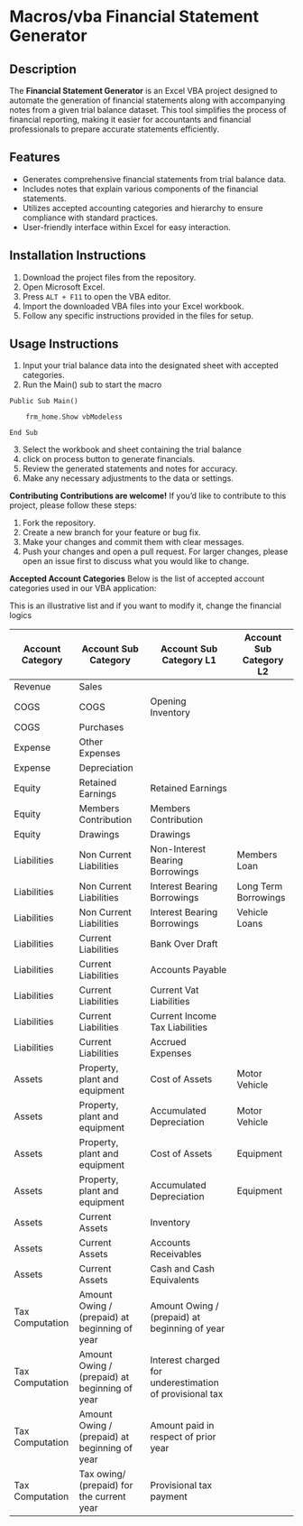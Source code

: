 # Macros/vba Financial Statement Generator

## Description
The **Financial Statement Generator** is an Excel VBA project designed to automate the generation of financial statements along with accompanying notes from a given trial balance dataset. This tool simplifies the process of financial reporting, making it easier for accountants and financial professionals to prepare accurate statements efficiently.

## Features
- Generates comprehensive financial statements from trial balance data.
- Includes notes that explain various components of the financial statements.
- Utilizes accepted accounting categories and hierarchy to ensure compliance with standard practices.
- User-friendly interface within Excel for easy interaction.

## Installation Instructions
1. Download the project files from the repository.
2. Open Microsoft Excel.
3. Press `ALT + F11` to open the VBA editor.
4. Import the downloaded VBA files into your Excel workbook.
5. Follow any specific instructions provided in the files for setup.

## Usage Instructions
1. Input your trial balance data into the designated sheet with accepted categories.
2. Run the Main() sub to start the macro

```vba
Public Sub Main()
    
    frm_home.Show vbModeless
    
End Sub
```
3. Select the workbook and sheet containing the trial balance
4. click on process button to generate financials. 
5. Review the generated statements and notes for accuracy.
6. Make any necessary adjustments to the data or settings.


**Contributing**
**Contributions are welcome!** If you’d like to contribute to this project, please follow these steps:

1. Fork the repository.
2. Create a new branch for your feature or bug fix.
3. Make your changes and commit them with clear messages.
4. Push your changes and open a pull request.
For larger changes, please open an issue first to discuss what you would like to change.

**Accepted Account Categories**
Below is the list of accepted account categories used in our VBA application:

This is an illustrative list and if you want to modify it, change the financial logics 


| **Account Category**      | **Account Sub Category**               | **Account Sub Category L1**         | **Account Sub Category L2**          |
|---------------------------|----------------------------------------|-------------------------------------|--------------------------------------|
| Revenue                   | Sales                                  |                                     |                                      |
| COGS                      | COGS                                   | Opening Inventory                    |                                      |
| COGS                      | Purchases                              |                                     |                                      |
| Expense                   | Other Expenses                         |                                     |                                      |
| Expense                   | Depreciation                          |                                     |                                      |
| Equity                    | Retained Earnings                      | Retained Earnings                    |                                      |
| Equity                    | Members Contribution                   | Members Contribution                 |                                      |
| Equity                    | Drawings                               | Drawings                             |                                      |
| Liabilities               | Non Current Liabilities                | Non-Interest Bearing Borrowings      | Members Loan                          |
| Liabilities               | Non Current Liabilities                | Interest Bearing Borrowings          | Long Term Borrowings                  |
| Liabilities               | Non Current Liabilities                | Interest Bearing Borrowings          | Vehicle Loans                         |
| Liabilities               | Current Liabilities                    | Bank Over Draft                     |                                      |
| Liabilities               | Current Liabilities                    | Accounts Payable                     |                                      |
| Liabilities               | Current Liabilities                    | Current Vat Liabilities              |                                      |
| Liabilities               | Current Liabilities                    | Current Income Tax Liabilities       |                                      |
| Liabilities               | Current Liabilities                    | Accrued Expenses                     |                                      |
| Assets                    | Property, plant and equipment          | Cost of Assets                      | Motor Vehicle                         |
| Assets                    | Property, plant and equipment          | Accumulated Depreciation            | Motor Vehicle                         |
| Assets                    | Property, plant and equipment          | Cost of Assets                      | Equipment                             |
| Assets                    | Property, plant and equipment          | Accumulated Depreciation            | Equipment                             |
| Assets                    | Current Assets                         | Inventory                            |                                      |
| Assets                    | Current Assets                         | Accounts Receivables                |                                      |
| Assets                    | Current Assets                         | Cash and Cash Equivalents           |                                      |
| Tax Computation           | Amount Owing / (prepaid) at beginning of year | Amount Owing / (prepaid) at beginning of year |                          |
| Tax Computation           | Amount Owing / (prepaid) at beginning of year | Interest charged for underestimation of provisional tax |      |
| Tax Computation           | Amount Owing / (prepaid) at beginning of year | Amount paid in respect of prior year |                             |
| Tax Computation           | Tax owing/ (prepaid) for the current year | Provisional tax payment             |                                      |
